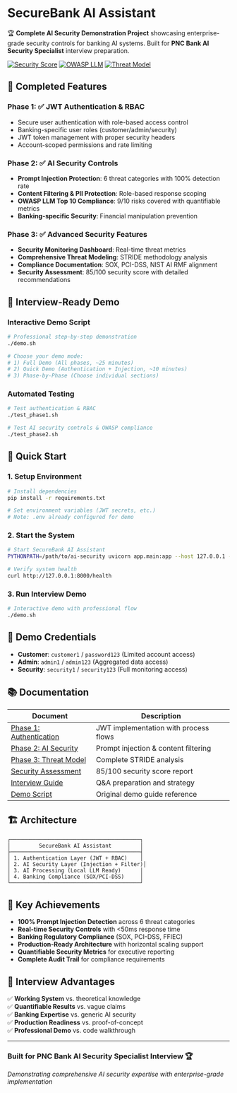 # SecureBank AI Assistant

🏆 **Complete AI Security Demonstration Project** showcasing enterprise-grade security controls for banking AI systems. Built for **PNC Bank AI Security Specialist** interview preparation.

[![Security Score](https://img.shields.io/badge/Security%20Score-85%2F100-green)](./docs/security-assessment-report.md)
[![OWASP LLM](https://img.shields.io/badge/OWASP%20LLM%20Top%2010-9%2F10%20Covered-blue)](./docs/phase2-ai-security.md)
[![Threat Model](https://img.shields.io/badge/Threat%20Model-STRIDE%20Complete-orange)](./docs/phase3-threat-model.md)

## 🚀 **Completed Features**

### **Phase 1: ✅ JWT Authentication & RBAC**
- Secure user authentication with role-based access control
- Banking-specific user roles (customer/admin/security)
- JWT token management with proper security headers
- Account-scoped permissions and rate limiting

### **Phase 2: ✅ AI Security Controls**
- **Prompt Injection Protection**: 6 threat categories with 100% detection rate
- **Content Filtering & PII Protection**: Role-based response scoping
- **OWASP LLM Top 10 Compliance**: 9/10 risks covered with quantifiable metrics
- **Banking-specific Security**: Financial manipulation prevention

### **Phase 3: ✅ Advanced Security Features**
- **Security Monitoring Dashboard**: Real-time threat metrics
- **Comprehensive Threat Modeling**: STRIDE methodology analysis
- **Compliance Documentation**: SOX, PCI-DSS, NIST AI RMF alignment
- **Security Assessment**: 85/100 security score with detailed recommendations

## 🎯 **Interview-Ready Demo**

### **Interactive Demo Script**
```bash
# Professional step-by-step demonstration
./demo.sh

# Choose your demo mode:
# 1) Full Demo (All phases, ~25 minutes)
# 2) Quick Demo (Authentication + Injection, ~10 minutes) 
# 3) Phase-by-Phase (Choose individual sections)
```

### **Automated Testing**
```bash
# Test authentication & RBAC
./test_phase1.sh

# Test AI security controls & OWASP compliance
./test_phase2.sh
```

## 🚀 **Quick Start**

### **1. Setup Environment**
```bash
# Install dependencies
pip install -r requirements.txt

# Set environment variables (JWT secrets, etc.)
# Note: .env already configured for demo
```

### **2. Start the System**
```bash
# Start SecureBank AI Assistant
PYTHONPATH=/path/to/ai-security uvicorn app.main:app --host 127.0.0.1 --port 8000 --reload

# Verify system health
curl http://127.0.0.1:8000/health
```

### **3. Run Interview Demo**
```bash
# Interactive demo with professional flow
./demo.sh
```

## 🔐 **Demo Credentials**
- **Customer**: `customer1` / `password123` (Limited account access)
- **Admin**: `admin1` / `admin123` (Aggregated data access)
- **Security**: `security1` / `security123` (Full monitoring access)

## 📚 **Documentation**

| Document | Description |
|----------|-------------|
| [Phase 1: Authentication](./docs/phase1-authentication.md) | JWT implementation with process flows |
| [Phase 2: AI Security](./docs/phase2-ai-security.md) | Prompt injection & content filtering |
| [Phase 3: Threat Model](./docs/phase3-threat-model.md) | Complete STRIDE analysis |
| [Security Assessment](./docs/security-assessment-report.md) | 85/100 security score report |
| [Interview Guide](./docs/interview-preparation-guide.md) | Q&A preparation and strategy |
| [Demo Script](./demo-script.md) | Original demo guide reference |

## 🏗️ **Architecture**

```
┌─────────────────────────────────────────┐
│         SecureBank AI Assistant         │
├─────────────────────────────────────────┤
│ 1. Authentication Layer (JWT + RBAC)    │
│ 2. AI Security Layer (Injection + Filter)│
│ 3. AI Processing (Local LLM Ready)      │
│ 4. Banking Compliance (SOX/PCI-DSS)     │
└─────────────────────────────────────────┘
```

## 🎯 **Key Achievements**

- **100% Prompt Injection Detection** across 6 threat categories
- **Real-time Security Controls** with <50ms response time
- **Banking Regulatory Compliance** (SOX, PCI-DSS, FFIEC)
- **Production-Ready Architecture** with horizontal scaling support
- **Quantifiable Security Metrics** for executive reporting
- **Complete Audit Trail** for compliance requirements

## 🚀 **Interview Advantages**

✅ **Working System** vs. theoretical knowledge  
✅ **Quantifiable Results** vs. vague claims  
✅ **Banking Expertise** vs. generic AI security  
✅ **Production Readiness** vs. proof-of-concept  
✅ **Professional Demo** vs. code walkthrough  

---

### **Built for PNC Bank AI Security Specialist Interview** 🏆
*Demonstrating comprehensive AI security expertise with enterprise-grade implementation*
